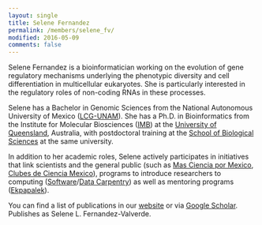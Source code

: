 ```yaml
---
layout: single
title: Selene Fernandez
permalink: /members/selene_fv/
modified: 2016-05-09
comments: false
---
```


Selene Fernandez is a bioinformatician working on the evolution of gene
regulatory mechanisms underlying the phenotypic diversity and cell differentiation
in multicellular eukaryotes. She is particularly interested in the regulatory roles of
non-coding RNAs in these processes. 

Selene has a Bachelor in Genomic Sciences from the
National Autonomous University of Mexico
([LCG-UNAM](http://www.lcg.unam.mx/)). She has
a Ph.D. in Bioinformatics from the Institute for
Molecular Biosciences ([IMB](http://www.imb.uq.edu.au/)) at
the [University of Queensland](http://uq.edu.au/),
Australia, with postdoctoral training at the [School of
Biological Sciences](http://biology.uq.edu.au/) at the same university. 

In addition to her academic roles, Selene actively participates in initiatives that link scientists
and the general public (such as [Mas Ciencia por Mexico](http://masciencia.org/), 
[Clubes de Ciencia Mexico](http://www.clubesdeciencia.mx/)),
programs to introduce researchers to computing
([Software](http://software-carpentry.org/)/[Data
Carpentry](http://www.datacarpentry.org/)) as well as
mentoring programs ([Ekpapalek](http://www.ekpapalek.com/)). 

You can find a list of publications in our [website](/publications) or via [Google
Scholar](https://scholar.google.com.mx/citations?user=iHnkhAgAAAAJ&hl=en). Publishes
as Selene L. Fernandez-Valverde.

